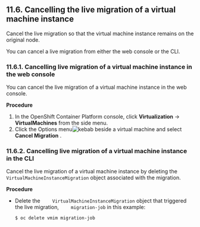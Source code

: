 ## 11.6. Cancelling the live migration of a virtual machine instance




Cancel the live migration so that the virtual machine instance remains on the original node.

You can cancel a live migration from either the web console or the CLI.

### 11.6.1. Cancelling live migration of a virtual machine instance in the web console




You can cancel the live migration of a virtual machine instance in the web console.

 **Procedure** 

1. In the OpenShift Container Platform console, click **Virtualization** → **VirtualMachines** from the side menu.
1. Click the Options menu![kebab](https://access.redhat.com/webassets/avalon/d/OpenShift_Container_Platform-4.11-Virtualization-en-US/images/f468284ec3cc9bf27e6bd2c83849ca50/kebab.png)
    beside a virtual machine and select **Cancel Migration** .


### 11.6.2. Cancelling live migration of a virtual machine instance in the CLI




Cancel the live migration of a virtual machine instance by deleting the `VirtualMachineInstanceMigration` object associated with the migration.

 **Procedure** 

- Delete the `    VirtualMachineInstanceMigration` object that triggered the live migration, `    migration-job` in this example:
    
    
    ```
    $ oc delete vmim migration-job
    ```
    
    


